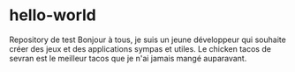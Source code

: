# hello-world
Repository de test
Bonjour à tous, je suis un jeune développeur qui souhaite créer des jeux et des applications sympas et utiles.
Le chicken tacos de sevran est le meilleur tacos que je n'ai jamais mangé auparavant.
